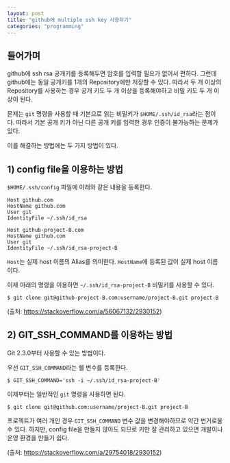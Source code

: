 ```yaml
---
layout: post
title: "github에 multiple ssh key 사용하기"
categories: "programming"
---
```


## 들어가며

github에 ssh rsa 공개키를 등록해두면 암호를 입력할 필요가 없어서 편하다. 그런데 github에는 동일 공개키를 1개의 Repository에만 저장할 수 있다. 따라서 두 개 이상의 Repository를 사용하는 경우 공개 키도 두 개 이상을 등록해야하고 비밀 키도 두 개 이상이 된다.

문제는 `git` 명령을 사용할 때 기본으로 읽는 비밀키가 `$HOME/.ssh/id_rsa`라는 점이다. 따라서 기본 공개 키가 아닌 다른 공개 키를 입력한 경우 인증이 불가능하는 문제가 있다.

이를 해결하는 방법에는 두 가지 방법이 있다.

## 1) config file을 이용하는 방법

`$HOME/.ssh/config` 파일에 아래와 같은 내용을 등록한다.

```
Host github.com
HostName github.com
User git
IdentityFile ~/.ssh/id_rsa

Host github-project-B.com
HostName github.com
User git
IdentityFile ~/.ssh/id_rsa-project-B
```

`Host`는 실제 host 이름의 Alias를 의미한다. `HostName`에 등록된 값이 실제 host 이름이다.

이제 아래의 명령을 이용하면 `~/.ssh/id_rsa-project-B` 비밀키를 사용할 수 있다.

```console
$ git clone git@github-project-B.com:username/project-B.git project-B
```

(출처: https://stackoverflow.com/a/56067132/2930152) 

## 2) GIT_SSH_COMMAND를 이용하는 방법

Git 2.3.0부터 사용할 수 있는 방법이다.

우선 `GIT_SSH_COMMAND`라는 쉘 변수를 등록한다.

```console
$ GIT_SSH_COMMAND='ssh -i ~/.ssh/id_rsa-project-B'
```

이제부터는 일반적인 `git` 명령을 사용하면 된다.

```console
$ git clone git@github.com:username/project-B.git project-B
```

프로젝트가 여러 개인 경우 `GIT_SSH_COMMAND` 변수 값을 변경해야하므로 약간 번거로울 수 있다. 하지만, config file을 만들지 않아도 되므로 키만 잘 관리하고 있으면 개발이나 운영 환경을 만들기 쉽다.

(출처: https://stackoverflow.com/a/29754018/2930152)
